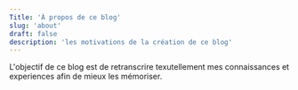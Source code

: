 ```yaml
---
Title: 'À propos de ce blog'
slug: 'about'
draft: false
description: 'les motivations de la création de ce blog'
---
```


L'objectif de ce blog est de retranscrire texutellement mes connaissances et experiences afin de mieux les mémoriser.

